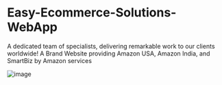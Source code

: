 # Easy-Ecommerce-Solutions-WebApp
A dedicated team of specialists, delivering remarkable work to our clients worldwide!
A Brand Website providing Amazon USA, Amazon India, and SmartBiz by Amazon services

![image](https://github.com/user-attachments/assets/3f609012-05b4-49a4-b356-6b7c4fb7309d)

